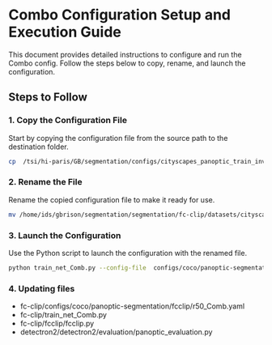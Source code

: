 # Combo Configuration Setup and Execution Guide

This document provides detailed instructions to configure and run the Combo config. Follow the steps below to copy, rename, and launch the configuration.

## Steps to Follow

### 1. Copy the Configuration File

Start by copying the configuration file from the source path to the destination folder.

```bash
cp  /tsi/hi-paris/GB/segmentation/configs/cityscapes_panoptic_train_invocab_008_r50.json fc-clip/datasets/cityscapes/gtFine
```

### 2. Rename the File

Rename the copied configuration file to make it ready for use.

```bash
mv /home/ids/gbrison/segmentation/segmentation/fc-clip/datasets/cityscapes/gtFine/cityscapes_panoptic_train_invocab_008_r50.json fc-clip/datasets/cityscapes/gtFine/cityscapes_panoptic_train.json
```


### 3. Launch the Configuration
Use the Python script to launch the configuration with the renamed file.

```bash
python train_net_Comb.py --config-file  configs/coco/panoptic-segmentation/fcclip/r50_Comb.yaml --num-gpus 2
```


### 4. Updating files 

- fc-clip/configs/coco/panoptic-segmentation/fcclip/r50_Comb.yaml
- fc-clip/train_net_Comb.py
- fc-clip/fcclip/fcclip.py
- detectron2/detectron2/evaluation/panoptic_evaluation.py
